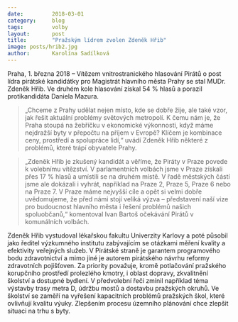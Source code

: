 ```yaml
---
date:         2018-03-01
category:     blog
tags:         volby
layout:       post
title:        "Pražským lídrem zvolen Zdeněk Hřib" 
image: posts/hrib2.jpg
author:       Karolína Sadílková
---
```


Praha, 1. března 2018 – Vítězem vnitrostranického hlasování Pirátů o post lídra pirátské kandidátky pro Magistrát hlavního města Prahy se stal MUDr. Zdeněk Hřib. Ve druhém kole hlasování získal 54 % hlasů a porazil protikandidáta Daniela Mazura.
 
> „Chceme z Prahy udělat nejen místo, kde se dobře žije, ale také vzor, jak řešit aktuální problémy světových metropolí. K čemu nám je, že Praha stoupá na žebříčku v ekonomické výkonnosti, když máme nejdražší byty v přepočtu na příjem v Evropě? Klíčem je kombinace ceny, prostředí a spolupráce lidí,“ uvádí Zdeněk Hřib některé z problémů, které trápí obyvatele Prahy.
 
> „Zdeněk Hřib je zkušený kandidát a věříme, že Piráty v Praze povede k volebnímu vítězství. V parlamentních volbách jsme v Praze získali přes 17 % hlasů a umístili se na druhém místě. V řadě městských částí jsme ale dokázali i vyhrát, například na Praze 2, Praze 5, Praze 6 nebo na Praze 7. V Praze máme nejvyšší cíle a opět si velmi dobře uvědomujeme, že před námi stojí veliká výzva – představení naší vize pro budoucnost hlavního města i řešení problémů našich spoluobčanů,“ komentoval Ivan Bartoš očekávání Pirátů v komunálních volbách.
 
Zdeněk Hřib vystudoval lékařskou fakultu Univerzity Karlovy a poté působil jako ředitel výzkumného institutu zabývajícím se otázkami měření kvality a efektivity veřejných služeb. V Pirátské straně je garantem programového bodu zdravotnictví a mimo jiné je autorem pirátského návrhu reformy zdravotních pojišťoven. Za priority považuje, kromě potlačování pražského korupčního prostředí prolezlého kmotry, i oblast dopravy, zkvalitnění školství a dostupné bydlení. V předvolební řeči zmínil například téma výstavby trasy metra D, údržbu mostů a dostavbu pražských okruhů. Ve školství se zaměří na vyřešení kapacitních problémů pražských škol, které ovlivňují kvalitu výuky. Zlepšením procesu územního plánování chce zlepšit situaci na trhu s byty.
